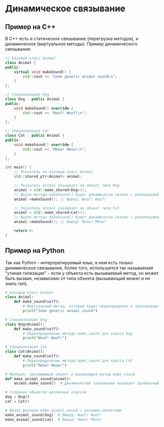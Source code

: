 # Динамическое связывание

## Пример на C++
В C++ есть и статическое связывание (перегрузка методов), и динамическое (виртуальное методы). Пример динамического связывания:
```cpp
// Базовый класс Animal
class Animal {
public:
    virtual void makeSound() {
        std::cout << "Some generic animal sound\n";
    }
};

// Специализация Dog
class Dog : public Animal {
public:
    void makeSound() override {
        std::cout << "Woof! Woof!\n";
    }
};

// Специализация Cat
class Cat : public Animal {
public:
    void makeSound() override {
        std::cout << "Meow! Meow!\n";
    }
};

int main() {
    // Указатель на базовый класс Animal
    std::shared_ptr<Animal> animal;

    // Указатель animal указывает на объект типа Dog
    animal = std::make_shared<Dog>();
    // Вызов метода makeSound() будет динамически связан с реализацией в классе Dog
    animal->makeSound(); // Вывод: Woof! Woof!

    // Указатель animal указывает на объект типа Cat
    animal = std::make_shared<Cat>();
    // Вызов метода makeSound() будет динамически связан с реализацией в классе Cat
    animal->makeSound(); // Вывод: Meow! Meow!

    return 0;
}
```

## Пример на Python
Так как Python - интерпретируемый язык, в нем есть только динамическое связывание, более того, используется так называемая "утиная типизация" - если у объекта есть вызываемый метод, он может быть вызван, независимо от типа объекта (вызывающий может и не знать тип).
```python
# Базовый класс Animal
class Animal:
    def make_sound(self):
        # Виртуальный метод, который будет переопределен в производных классах
        print("Some generic animal sound")

# Специализация Dog
class Dog(Animal):
    def make_sound(self):
        # Переопределение метода make_sound для класса Dog
        print("Woof! Woof!")

# Специализация Cat
class Cat(Animal):
    def make_sound(self):
        # Переопределение метода make_sound для класса Cat
        print("Meow! Meow!")

# Функция, принимающая объект и вызывающая метод make_sound
def make_animal_sound(animal):
    animal.make_sound()  # Динамическое связывание вызывает правильный метод

# Создание объектов различных классов
dog = Dog()
cat = Cat()

# Вызов функции make_animal_sound с разными объектами
make_animal_sound(dog)  # Вывод: Woof! Woof!
make_animal_sound(cat)  # Вывод: Meow! Meow!
```